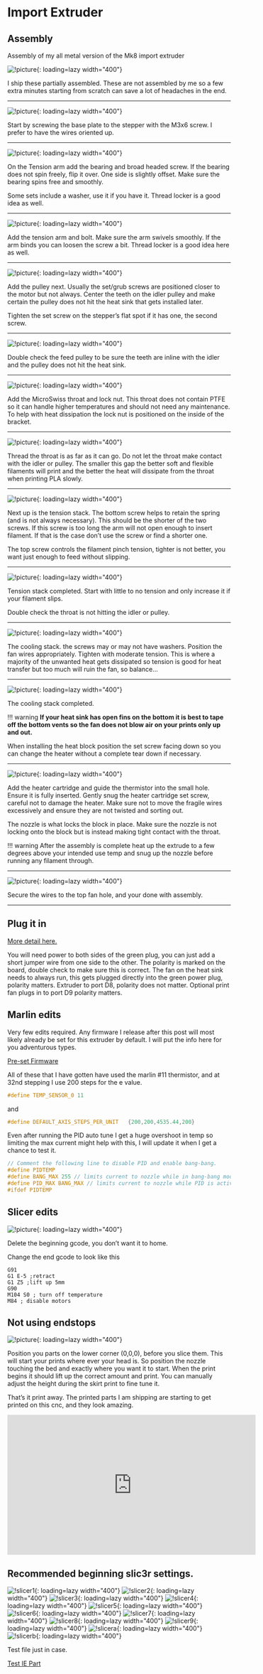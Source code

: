 # Import Extruder

## Assembly

Assembly of my all metal version of the Mk8 import extruder

![!picture](https://www.v1engineering.com/wp-content/uploads/2015/08/IMG_20170917_123047.jpg){: loading=lazy width="400"}

I ship these partially assembled. These are not assembled by me so a few extra minutes starting from
scratch can save a lot of headaches in the end.

---

![!picture](https://www.v1engineering.com/wp-content/uploads/2015/08/IMG_20181229_1239562.jpg){: loading=lazy width="400"}

Start by screwing the base plate to the stepper with the M3x6 screw. I prefer to have the wires oriented up.

---

![!picture](https://www.v1engineering.com/wp-content/uploads/2015/08/IMG_20181229_1241262.jpg){: loading=lazy width="400"}

On the Tension arm add the bearing and broad headed screw. If the bearing does not spin freely, flip
it over. One side is slightly offset. Make sure the bearing spins free and smoothly.

Some sets include a washer, use it if you have it. Thread locker is a good idea as well.

---

![!picture](https://www.v1engineering.com/wp-content/uploads/2015/08/IMG_20181229_1242252.jpg){: loading=lazy width="400"}

Add the tension arm and bolt. Make sure the arm swivels smoothly. If the arm binds you can loosen
the screw a bit. Thread locker is a good idea here as well.

---

![!picture](https://www.v1engineering.com/wp-content/uploads/2015/08/IMG_20181229_1243102.jpg){: loading=lazy width="400"}

Add the pulley next. Usually the set/grub screws are positioned closer to the motor but not always.
Center the teeth on the idler pulley and make certain the pulley does not hit the heat sink that
gets installed later.

Tighten the set screw on the stepper’s flat spot if it has one, the second screw.

---

![!picture](https://www.v1engineering.com/wp-content/uploads/2015/08/IMG_20181229_1244192.jpg){: loading=lazy width="400"}

Double check the feed pulley to be sure the teeth are inline with the idler and the pulley does not
hit the heat sink.

---

![!picture](https://www.v1engineering.com/wp-content/uploads/2015/08/IMG_20181229_1245002.jpg){: loading=lazy width="400"}

Add the MicroSwiss throat and lock nut. This throat does not contain PTFE so it can handle higher
temperatures and should not need any maintenance. To help with heat dissipation the lock nut is
positioned on the inside of the bracket.

---

![!picture](https://www.v1engineering.com/wp-content/uploads/2015/08/IMG_20181229_1246002.jpg){: loading=lazy width="400"}

Thread the throat is as far as it can go. Do not let the throat make contact with the idler or
pulley. The smaller this gap the better soft and flexible filaments will print and the better the
heat will dissipate from the throat when printing PLA slowly.

---

![!picture](https://www.v1engineering.com/wp-content/uploads/2015/08/IMG_20181229_1247242.jpg){: loading=lazy width="400"}

Next up is the tension stack. The bottom screw helps to retain the spring (and is not always
necessary). This should be the shorter of the two screws. If this screw is too long the arm will not
open enough to insert filament. If that is the case don’t use the screw or find a shorter one.

The top screw controls the filament pinch tension, tighter is not better, you want just enough to
feed without slipping.

---

![!picture](https://www.v1engineering.com/wp-content/uploads/2015/08/IMG_20181229_1248282.jpg){: loading=lazy width="400"}

Tension stack completed. Start with little to no tension and only increase it if your filament
slips.

Double check the throat is not hitting the idler or pulley.

---

![!picture](https://www.v1engineering.com/wp-content/uploads/2015/08/IMG_20181229_1249192.jpg){: loading=lazy width="400"}

The cooling stack. the screws may or may not have washers. Position the fan wires appropriately.
Tighten with moderate tension. This is where a majority of the unwanted heat gets dissipated so
tension is good for heat transfer but too much will ruin the fan, so balance…

---

![!picture](https://www.v1engineering.com/wp-content/uploads/2015/08/IMG_20181229_1250572.jpg){: loading=lazy width="400"}

The cooling stack completed. 

!!! warning 
    **If your heat sink has open fins on the bottom it is best to tape off
    the bottom vents so the fan does not blow air on your prints only up and out.**

When installing the heat block position the set screw facing down so you can change the heater
without a complete tear down if necessary.

---

![!picture](https://www.v1engineering.com/wp-content/uploads/2015/08/IMG_20181229_1251582.jpg){: loading=lazy width="400"}

Add the heater cartridge and guide the thermistor into the small hole. Ensure it is fully inserted.
Gently snug the heater cartridge set screw, careful not to damage the heater. Make sure not to move
the fragile wires excessively and ensure they are not twisted and sorting out.

The nozzle is what locks the block in place. Make sure the nozzle is not locking onto the block but
is instead making tight contact with the throat.

!!! warning
    After the assembly is complete heat up the extrude to a few degrees above your intended use temp
    and snug up the nozzle before running any filament through.

---

![!picture](https://www.v1engineering.com/wp-content/uploads/2015/08/IMG_20170917_124847.jpg){: loading=lazy width="400"}

Secure the wires to the top fan hole, and your done with assembly.

---

## Plug it in

[More detail here.](../electronics/ramps.md)

You will need power to both sides of the green plug, you can just add a short jumper wire from one
side to the other. The polarity is marked on the board, double check to make sure this is correct.
The fan on the heat sink needs to always run, this gets plugged directly into the green power plug,
polarity matters. Extruder to port D8, polarity does not matter. Optional print fan plugs in to port
D9 polarity matters.

## Marlin edits

Very few edits required. Any firmware I release after this post will most likely already be set for
this extruder by default. I will put the info here for you adventurous types.

[Pre-set Firmware](../electronics/marlin-firmware.md)

All of these that I have gotten have used the marlin #11 thermistor, and at 32nd stepping I use 200
steps for the e value.

```C
#define TEMP_SENSOR_0 11
```
and

```C
#define DEFAULT_AXIS_STEPS_PER_UNIT   {200,200,4535.44,200}
```

Even after running the PID auto tune I get a huge overshoot in temp so limiting the max current
might help with this, I will update it when I get a chance to test it.

```C
// Comment the following line to disable PID and enable bang-bang.
#define PIDTEMP
#define BANG_MAX 255 // limits current to nozzle while in bang-bang mode; 255=full current
#define PID_MAX BANG_MAX // limits current to nozzle while PID is active (see PID_FUNCTIONAL_RANGE below); 255=full current
#ifdef PIDTEMP
```

## Slicer edits

![!picture](https://www.v1engineering.com/wp-content/uploads/2015/08/cgcode.png){: loading=lazy width="400"}

Delete the beginning gcode, you don’t want it to home.

Change the end gcode to look like this

```
G91
G1 E-5 ;retract
G1 Z5 ;lift up 5mm
G90
M104 S0 ; turn off temperature
M84 ; disable motors
```

## Not using endstops

![!picture](https://www.v1engineering.com/wp-content/uploads/2015/08/position.png){: loading=lazy width="400"}

Position you parts on the lower corner (0,0,0), before you slice them. This will start your prints
where ever your head is. So position the nozzle touching the bed and exactly where you want it to
start. When the print begins it should lift up the correct amount and print. You can manually adjust
the height during the skirt print to fine tune it.

That’s it print away. The printed parts I am shipping are starting to get printed on this cnc, and they look amazing.

<iframe width="560" height="315" src="https://www.youtube.com/embed/nVKHlX3NaTA"
  title="YouTube video player" frameborder="0" allow="accelerometer; autoplay;
  clipboard-write; encrypted-media; gyroscope; picture-in-picture" allowfullscreen></iframe>


## Recommended beginning slic3r settings.

![!slicer1](https://www.v1engineering.com/wp-content/uploads/2015/10/sl1.png){: loading=lazy width="400"}
![!slicer2](https://www.v1engineering.com/wp-content/uploads/2015/10/sl2.png){: loading=lazy width="400"}
![!slicer3](https://www.v1engineering.com/wp-content/uploads/2015/10/sl3.png){: loading=lazy width="400"}
![!slicer4](https://www.v1engineering.com/wp-content/uploads/2015/10/sl4.png){: loading=lazy width="400"}
![!slicer5](https://www.v1engineering.com/wp-content/uploads/2015/10/sl5.png){: loading=lazy width="400"}
![!slicer6](https://www.v1engineering.com/wp-content/uploads/2015/10/sl6.png){: loading=lazy width="400"}
![!slicer7](https://www.v1engineering.com/wp-content/uploads/2015/10/sl7.png){: loading=lazy width="400"}
![!slicer8](https://www.v1engineering.com/wp-content/uploads/2015/10/sl8.png){: loading=lazy width="400"}
![!slicer9](https://www.v1engineering.com/wp-content/uploads/2015/10/sl9.png){: loading=lazy width="400"}
![!slicera](https://www.v1engineering.com/wp-content/uploads/2015/10/sla.png){: loading=lazy width="400"}
![!slicerb](https://www.v1engineering.com/wp-content/uploads/2015/10/slb.png){: loading=lazy width="400"}

Test file just in case.

[Test IE Part](https://www.v1engineering.com/wp-content/uploads/2015/08/test-IE-part.zip)
